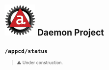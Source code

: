 # ![Appc Daemon logo](../images/appc-daemon.png) Daemon Project

## `/appcd/status`

> :warning: Under construction.

